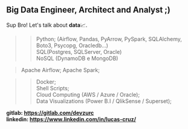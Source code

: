 ## Big Data Engineer, Architect and Analyst ;)
Sup Bro!
Let's talk about <b>data</b>📈.

>> Python; (Airflow, Pandas, PyArrow, PySpark, SQLAlchemy, Boto3, Psycopg, Oracledb...)<br>
>> SQL(Postgres, SQLServer, Oracle) <br>
>> NoSQL (DynamoDB e MongoDB) 

> Apache Airflow;
> Apache Spark;

>> Docker; <br>
>> Shell Scripts;<br>
>> Cloud Computing (AWS / Azure / Oracle); <br>
>> Data Visualizations (Power B.I / QlikSense / Superset); <br>

<b>gitlab: https://gitlab.com/devzurc</b><br>
<b>linkedin: https://www.linkedin.com/in/lucas-cruz/</b>




